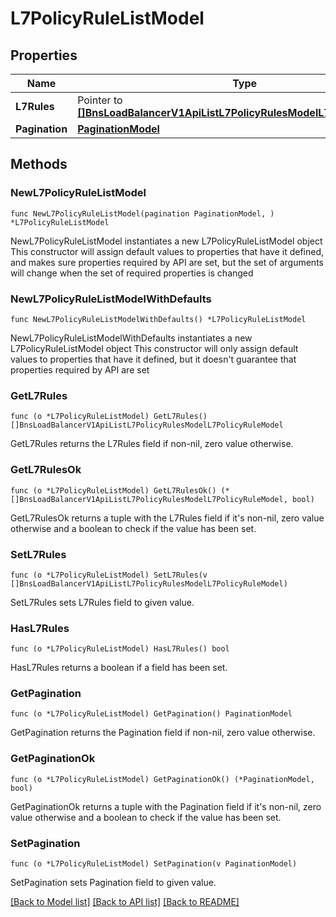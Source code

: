 # L7PolicyRuleListModel

## Properties

Name | Type | Description | Notes
------------ | ------------- | ------------- | -------------
**L7Rules** | Pointer to [**[]BnsLoadBalancerV1ApiListL7PolicyRulesModelL7PolicyRuleModel**](BnsLoadBalancerV1ApiListL7PolicyRulesModelL7PolicyRuleModel.md) |  | [optional] 
**Pagination** | [**PaginationModel**](PaginationModel.md) |  | 

## Methods

### NewL7PolicyRuleListModel

`func NewL7PolicyRuleListModel(pagination PaginationModel, ) *L7PolicyRuleListModel`

NewL7PolicyRuleListModel instantiates a new L7PolicyRuleListModel object
This constructor will assign default values to properties that have it defined,
and makes sure properties required by API are set, but the set of arguments
will change when the set of required properties is changed

### NewL7PolicyRuleListModelWithDefaults

`func NewL7PolicyRuleListModelWithDefaults() *L7PolicyRuleListModel`

NewL7PolicyRuleListModelWithDefaults instantiates a new L7PolicyRuleListModel object
This constructor will only assign default values to properties that have it defined,
but it doesn't guarantee that properties required by API are set

### GetL7Rules

`func (o *L7PolicyRuleListModel) GetL7Rules() []BnsLoadBalancerV1ApiListL7PolicyRulesModelL7PolicyRuleModel`

GetL7Rules returns the L7Rules field if non-nil, zero value otherwise.

### GetL7RulesOk

`func (o *L7PolicyRuleListModel) GetL7RulesOk() (*[]BnsLoadBalancerV1ApiListL7PolicyRulesModelL7PolicyRuleModel, bool)`

GetL7RulesOk returns a tuple with the L7Rules field if it's non-nil, zero value otherwise
and a boolean to check if the value has been set.

### SetL7Rules

`func (o *L7PolicyRuleListModel) SetL7Rules(v []BnsLoadBalancerV1ApiListL7PolicyRulesModelL7PolicyRuleModel)`

SetL7Rules sets L7Rules field to given value.

### HasL7Rules

`func (o *L7PolicyRuleListModel) HasL7Rules() bool`

HasL7Rules returns a boolean if a field has been set.

### GetPagination

`func (o *L7PolicyRuleListModel) GetPagination() PaginationModel`

GetPagination returns the Pagination field if non-nil, zero value otherwise.

### GetPaginationOk

`func (o *L7PolicyRuleListModel) GetPaginationOk() (*PaginationModel, bool)`

GetPaginationOk returns a tuple with the Pagination field if it's non-nil, zero value otherwise
and a boolean to check if the value has been set.

### SetPagination

`func (o *L7PolicyRuleListModel) SetPagination(v PaginationModel)`

SetPagination sets Pagination field to given value.



[[Back to Model list]](../README.md#documentation-for-models) [[Back to API list]](../README.md#documentation-for-api-endpoints) [[Back to README]](../README.md)


